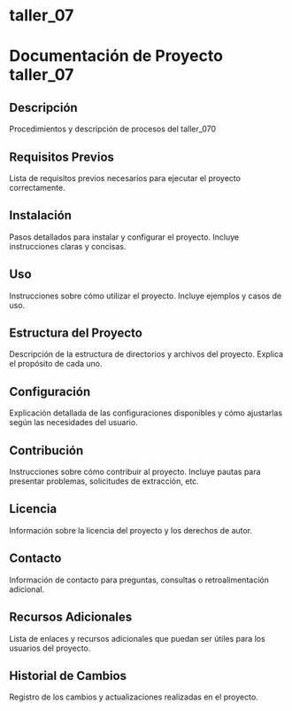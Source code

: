 # taller_07
# Documentación de Proyecto taller_07

## Descripción
Procedimientos y descripción de procesos del taller_070

## Requisitos Previos
Lista de requisitos previos necesarios para ejecutar el proyecto correctamente.

## Instalación
Pasos detallados para instalar y configurar el proyecto. Incluye instrucciones claras y concisas.

## Uso
Instrucciones sobre cómo utilizar el proyecto. Incluye ejemplos y casos de uso.

## Estructura del Proyecto
Descripción de la estructura de directorios y archivos del proyecto. Explica el propósito de cada uno.

## Configuración
Explicación detallada de las configuraciones disponibles y cómo ajustarlas según las necesidades del usuario.

## Contribución
Instrucciones sobre cómo contribuir al proyecto. Incluye pautas para presentar problemas, solicitudes de extracción, etc.

## Licencia
Información sobre la licencia del proyecto y los derechos de autor.

## Contacto
Información de contacto para preguntas, consultas o retroalimentación adicional.

## Recursos Adicionales
Lista de enlaces y recursos adicionales que puedan ser útiles para los usuarios del proyecto.

## Historial de Cambios
Registro de los cambios y actualizaciones realizadas en el proyecto.

